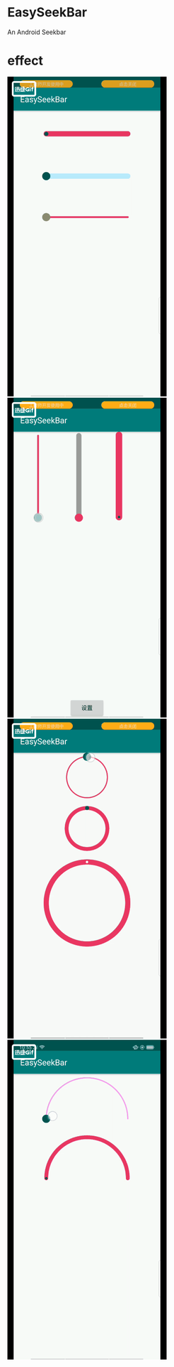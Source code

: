 # EasySeekBar
An Android Seekbar
# effect
![img](https://github.com/Diegoing/EasySeekBar/blob/master/gifs/seekbar.gif)
![img](https://github.com/Diegoing/EasySeekBar/blob/master/gifs/seekbar1.gif)
![img](https://github.com/Diegoing/EasySeekBar/blob/master/gifs/seekbar2.gif)
![img](https://github.com/Diegoing/EasySeekBar/blob/master/gifs/seekbar3.gif)
